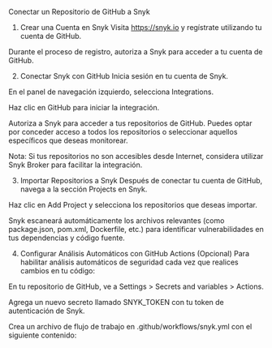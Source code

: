Conectar un Repositorio de GitHub a Snyk
1. Crear una Cuenta en Snyk
Visita https://snyk.io y regístrate utilizando tu cuenta de GitHub.

Durante el proceso de registro, autoriza a Snyk para acceder a tu cuenta de GitHub.

2. Conectar Snyk con GitHub
Inicia sesión en tu cuenta de Snyk.

En el panel de navegación izquierdo, selecciona Integrations.

Haz clic en GitHub para iniciar la integración.

Autoriza a Snyk para acceder a tus repositorios de GitHub. Puedes optar por conceder acceso a todos los repositorios o seleccionar aquellos específicos que deseas monitorear.

Nota: Si tus repositorios no son accesibles desde Internet, considera utilizar Snyk Broker para facilitar la integración.

3. Importar Repositorios a Snyk
Después de conectar tu cuenta de GitHub, navega a la sección Projects en Snyk.

Haz clic en Add Project y selecciona los repositorios que deseas importar.

Snyk escaneará automáticamente los archivos relevantes (como package.json, pom.xml, Dockerfile, etc.) para identificar vulnerabilidades en tus dependencias y código fuente.

4. Configurar Análisis Automáticos con GitHub Actions (Opcional)
Para habilitar análisis automáticos de seguridad cada vez que realices cambios en tu código:

En tu repositorio de GitHub, ve a Settings > Secrets and variables > Actions.

Agrega un nuevo secreto llamado SNYK_TOKEN con tu token de autenticación de Snyk.

Crea un archivo de flujo de trabajo en .github/workflows/snyk.yml con el siguiente contenido:



